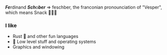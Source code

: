 ***Fe***rdinand ***Sch***o***ber*** => feschber, the franconian pronounciation of "Vesper", which means Snack 🍕🥖🥓

### I like
- Rust 🦀 and other fun languages
- 🔭 Low level stuff and operating systems
- Graphics and windowing

